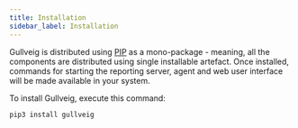 ```yaml
---
title: Installation
sidebar_label: Installation
---
```


Gullveig is distributed using [PIP](https://pypi.org/project/gullveig/) as a mono-package - meaning, all the
components are distributed using single installable artefact. Once installed, commands for
starting the reporting server, agent and web user interface will be made available in your system. 

To install Gullveig, execute this command:

```bash
pip3 install gullveig
```


